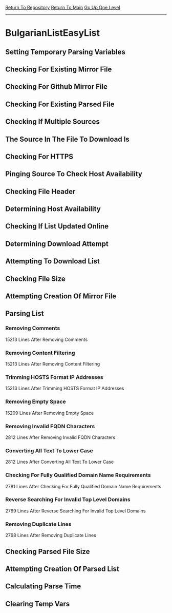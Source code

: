 [Return To Repository](https://github.com/deathbybandaid/piholeparser/)
[Return To Main](https://github.com/deathbybandaid/piholeparser/blob/master/RecentRunLogs/Mainlog.md)
[Go Up One Level](https://github.com/deathbybandaid/piholeparser/blob/master/RecentRunLogs/TopLevelScripts/30-Processing-External-Blacklists.md)
____________________________________
# BulgarianListEasyList
## Setting Temporary Parsing Variables
## Checking For Existing Mirror File
## Checking For Github Mirror File
## Checking For Existing Parsed File
## Checking If Multiple Sources
## The Source In The File To Download Is
## Checking For HTTPS
## Pinging Source To Check Host Availability
## Checking File Header
## Determining Host Availability
## Checking If List Updated Online
## Determining Download Attempt
## Attempting To Download List
## Checking File Size
## Attempting Creation Of Mirror File
## Parsing List
### Removing Comments
15213 Lines After Removing Comments
### Removing Content Filtering
15213 Lines After Removing Content Filtering
### Trimming HOSTS Format IP Addresses
15213 Lines After Trimming HOSTS Format IP Addresses
### Removing Empty Space
15209 Lines After Removing Empty Space
### Removing Invalid FQDN Characters
2812 Lines After Removing Invalid FQDN Characters
### Converting All Text To Lower Case
2812 Lines After Converting All Text To Lower Case
### Checking For Fully Qualified Domain Name Requirements
2781 Lines After Checking For Fully Qualified Domain Name Requirements
### Reverse Searching For Invalid Top Level Domains
2769 Lines After Reverse Searching For Invalid Top Level Domains
### Removing Duplicate Lines
2768 Lines After Removing Duplicate Lines
## Checking Parsed File Size
## Attempting Creation Of Parsed List
## Calculating Parse Time
## Clearing Temp Vars
